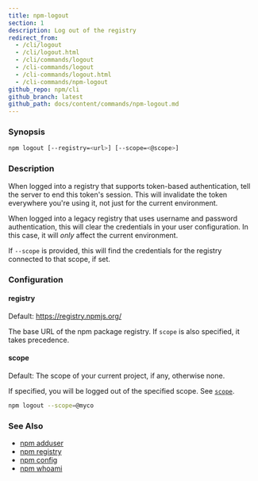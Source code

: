 ```yaml
---
title: npm-logout
section: 1
description: Log out of the registry
redirect_from:
  - /cli/logout
  - /cli/logout.html
  - /cli/commands/logout
  - /cli-commands/logout
  - /cli-commands/logout.html
  - /cli-commands/npm-logout
github_repo: npm/cli
github_branch: latest
github_path: docs/content/commands/npm-logout.md
---
```


### Synopsis

```bash
npm logout [--registry=<url>] [--scope=<@scope>]
```

### Description

When logged into a registry that supports token-based authentication, tell the
server to end this token's session. This will invalidate the token everywhere
you're using it, not just for the current environment.

When logged into a legacy registry that uses username and password authentication, this will
clear the credentials in your user configuration. In this case, it will _only_ affect
the current environment.

If `--scope` is provided, this will find the credentials for the registry
connected to that scope, if set.

### Configuration

#### registry

Default: https://registry.npmjs.org/

The base URL of the npm package registry. If `scope` is also specified,
it takes precedence.

#### scope

Default: The scope of your current project, if any, otherwise none.

If specified, you will be logged out of the specified scope. See [`scope`](/cli/v6/using-npm/scope).

```bash
npm logout --scope=@myco
```

### See Also

* [npm adduser](/cli/v6/commands/npm-adduser)
* [npm registry](/cli/v6/using-npm/registry)
* [npm config](/cli/v6/commands/npm-config)
* [npm whoami](/cli/v6/commands/npm-whoami)
